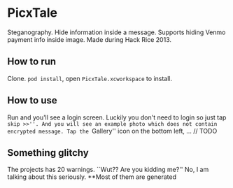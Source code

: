 PicxTale
========

Steganography. Hide information inside a message. Supports hiding Venmo payment info inside image. 
Made during Hack Rice 2013.

## How to run
Clone. `pod install`, open `PicxTale.xcworkspace` to install.

## How to use
Run and you'll see a login screen. Luckily you don't need to login so just tap ``skip >>''. And you will see an example
photo which does not contain encrypted message. Tap the ``Gallery'' icon on the bottom left, ... // TODO

## Something glitchy
The projects has 20 warnings. ``Wut?? Are you kidding me?'' No, I am talking about this seriously. **Most of them are
generated
